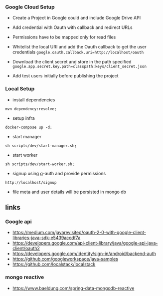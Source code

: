 ### Google Cloud Setup 

- Create a Project in Google could and include Google Drive API
- Add credential with Oauth with callback and redirect URLs
- Permissions have to be mapped only for read files

- Whitelist the local URI and add the Oauth callback to get the user credentials
  `google.oauth.callback.uri=http://localhost/oauth`

- Download the client secret and store in the path specified 
  `google.app.secret.key.path=classpath:keys/client_secret.json`

- Add test users initially before publishing the project

### Local Setup

- install dependencies
```shell
mvn dependency:resolve;
```

- setup infra
```
docker-compose up -d;
```

- start manager
```shell
sh scripts/dev/start-manager.sh;
```

- start worker
```shell
sh scripts/dev/start-worker.sh;
```

- signup using g-auth and provide permissions
```shell
http://localhost/signup 
```
- file meta and user details will be persisted in mongo db

## links
### Google api
- https://medium.com/javarevisited/oauth-2-0-with-google-client-libraries-java-sdk-e5439accdf7a
- https://developers.google.com/api-client-library/java/google-api-java-client/oauth2
- https://developers.google.com/identity/sign-in/android/backend-auth
- https://github.com/googleworkspace/java-samples
- https://github.com/localstack/localstack
### mongo reactive
- https://www.baeldung.com/spring-data-mongodb-reactive